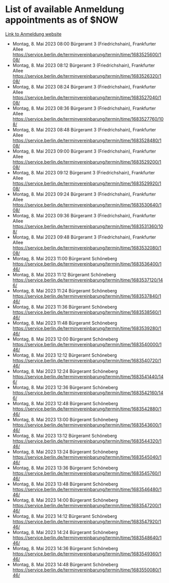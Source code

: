 # List of available Anmeldung appointments as of $NOW
[Link to Anmeldung website](https://service.berlin.de/terminvereinbarung/termin/tag.php?termin=1&anliegen[]=120686&dienstleisterlist=122210,122217,327316,122219,327312,122227,327314,122231,327346,122243,327348,122254,122252,329742,122260,329745,122262,329748,122271,327278,122273,327274,122277,327276,330436,122280,327294,122282,327290,122284,327292,122291,327270,122285,327266,122286,327264,122296,327268,150230,329760,122297,327286,122294,327284,122312,329763,122314,329775,122304,327330,122311,327334,122309,327332,317869,122281,327352,122279,329772,122283,122276,327324,122274,327326,122267,329766,122246,327318,122251,327320,122257,327322,122208,327298,122226,327300&herkunft=http%3A%2F%2Fservice.berlin.de%2Fdienstleistung%2F120686%2F)
- Montag, 8. Mai 2023 08:00 Bürgeramt 3 (Friedrichshain), Frankfurter Allee https://service.berlin.de/terminvereinbarung/termin/time/1683525600/108/
- Montag, 8. Mai 2023 08:12 Bürgeramt 3 (Friedrichshain), Frankfurter Allee https://service.berlin.de/terminvereinbarung/termin/time/1683526320/108/
- Montag, 8. Mai 2023 08:24 Bürgeramt 3 (Friedrichshain), Frankfurter Allee https://service.berlin.de/terminvereinbarung/termin/time/1683527040/108/
- Montag, 8. Mai 2023 08:36 Bürgeramt 3 (Friedrichshain), Frankfurter Allee https://service.berlin.de/terminvereinbarung/termin/time/1683527760/108/
- Montag, 8. Mai 2023 08:48 Bürgeramt 3 (Friedrichshain), Frankfurter Allee https://service.berlin.de/terminvereinbarung/termin/time/1683528480/108/
- Montag, 8. Mai 2023 09:00 Bürgeramt 3 (Friedrichshain), Frankfurter Allee https://service.berlin.de/terminvereinbarung/termin/time/1683529200/108/
- Montag, 8. Mai 2023 09:12 Bürgeramt 3 (Friedrichshain), Frankfurter Allee https://service.berlin.de/terminvereinbarung/termin/time/1683529920/108/
- Montag, 8. Mai 2023 09:24 Bürgeramt 3 (Friedrichshain), Frankfurter Allee https://service.berlin.de/terminvereinbarung/termin/time/1683530640/108/
- Montag, 8. Mai 2023 09:36 Bürgeramt 3 (Friedrichshain), Frankfurter Allee https://service.berlin.de/terminvereinbarung/termin/time/1683531360/108/
- Montag, 8. Mai 2023 09:48 Bürgeramt 3 (Friedrichshain), Frankfurter Allee https://service.berlin.de/terminvereinbarung/termin/time/1683532080/108/
- Montag, 8. Mai 2023 11:00 Bürgeramt Schöneberg https://service.berlin.de/terminvereinbarung/termin/time/1683536400/146/
- Montag, 8. Mai 2023 11:12 Bürgeramt Schöneberg https://service.berlin.de/terminvereinbarung/termin/time/1683537120/146/
- Montag, 8. Mai 2023 11:24 Bürgeramt Schöneberg https://service.berlin.de/terminvereinbarung/termin/time/1683537840/146/
- Montag, 8. Mai 2023 11:36 Bürgeramt Schöneberg https://service.berlin.de/terminvereinbarung/termin/time/1683538560/146/
- Montag, 8. Mai 2023 11:48 Bürgeramt Schöneberg https://service.berlin.de/terminvereinbarung/termin/time/1683539280/146/
- Montag, 8. Mai 2023 12:00 Bürgeramt Schöneberg https://service.berlin.de/terminvereinbarung/termin/time/1683540000/146/
- Montag, 8. Mai 2023 12:12 Bürgeramt Schöneberg https://service.berlin.de/terminvereinbarung/termin/time/1683540720/146/
- Montag, 8. Mai 2023 12:24 Bürgeramt Schöneberg https://service.berlin.de/terminvereinbarung/termin/time/1683541440/146/
- Montag, 8. Mai 2023 12:36 Bürgeramt Schöneberg https://service.berlin.de/terminvereinbarung/termin/time/1683542160/146/
- Montag, 8. Mai 2023 12:48 Bürgeramt Schöneberg https://service.berlin.de/terminvereinbarung/termin/time/1683542880/146/
- Montag, 8. Mai 2023 13:00 Bürgeramt Schöneberg https://service.berlin.de/terminvereinbarung/termin/time/1683543600/146/
- Montag, 8. Mai 2023 13:12 Bürgeramt Schöneberg https://service.berlin.de/terminvereinbarung/termin/time/1683544320/146/
- Montag, 8. Mai 2023 13:24 Bürgeramt Schöneberg https://service.berlin.de/terminvereinbarung/termin/time/1683545040/146/
- Montag, 8. Mai 2023 13:36 Bürgeramt Schöneberg https://service.berlin.de/terminvereinbarung/termin/time/1683545760/146/
- Montag, 8. Mai 2023 13:48 Bürgeramt Schöneberg https://service.berlin.de/terminvereinbarung/termin/time/1683546480/146/
- Montag, 8. Mai 2023 14:00 Bürgeramt Schöneberg https://service.berlin.de/terminvereinbarung/termin/time/1683547200/146/
- Montag, 8. Mai 2023 14:12 Bürgeramt Schöneberg https://service.berlin.de/terminvereinbarung/termin/time/1683547920/146/
- Montag, 8. Mai 2023 14:24 Bürgeramt Schöneberg https://service.berlin.de/terminvereinbarung/termin/time/1683548640/146/
- Montag, 8. Mai 2023 14:36 Bürgeramt Schöneberg https://service.berlin.de/terminvereinbarung/termin/time/1683549360/146/
- Montag, 8. Mai 2023 14:48 Bürgeramt Schöneberg https://service.berlin.de/terminvereinbarung/termin/time/1683550080/146/
